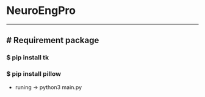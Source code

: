# NeuroEngPro

---
## # Requirement package
### $ pip install tk
### $ pip install pillow

* runing -> python3 main.py